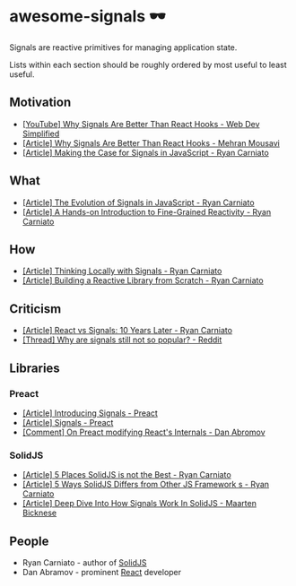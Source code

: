 # awesome-signals 🕶️

Signals are reactive primitives for managing application state.

Lists within each section should be roughly ordered by most useful to least useful.

## Motivation

* [[YouTube] Why Signals Are Better Than React Hooks - Web Dev Simplified](https://www.youtube.com/watch?v=SO8lBVWF2Y8)
* [[Article] Why Signals Are Better Than React Hooks - Mehran Mousavi](https://www.linkedin.com/pulse/why-signals-better-than-react-hooks-mehran-mousavi-eykce/)
* [[Article] Making the Case for Signals in JavaScript - Ryan Carniato](https://dev.to/this-is-learning/making-the-case-for-signals-in-javascript-4c7i)

## What

* [[Article] The Evolution of Signals in JavaScript - Ryan Carniato](https://dev.to/this-is-learning/the-evolution-of-signals-in-javascript-8ob)
* [[Article] A Hands-on Introduction to Fine-Grained Reactivity - Ryan Carniato](https://dev.to/ryansolid/a-hands-on-introduction-to-fine-grained-reactivity-3ndf)

## How

* [[Article] Thinking Locally with Signals - Ryan Carniato](https://dev.to/this-is-learning/thinking-locally-with-signals-3b7h)
* [[Article] Building a Reactive Library from Scratch - Ryan Carniato](https://dev.to/ryansolid/building-a-reactive-library-from-scratch-1i0p)

## Criticism

* [[Article] React vs Signals: 10 Years Later - Ryan Carniato](https://dev.to/this-is-learning/react-vs-signals-10-years-later-3k71)
* [[Thread] Why are signals still not so popular? - Reddit](https://www.reddit.com/r/reactjs/comments/14tzwdw/why_are_signals_still_not_so_popular/)

## Libraries

### Preact

* [[Article] Introducing Signals - Preact](https://preactjs.com/blog/introducing-signals/)
* [[Article] Signals - Preact](https://preactjs.com/guide/v10/signals/)
* [[Comment] On Preact modifying React's Internals - Dan Abromov](https://github.com/facebook/react/issues/26704#issuecomment-1522044060)

### SolidJS

* [[Article] 5 Places SolidJS is not the Best - Ryan Carniato](https://dev.to/this-is-learning/5-places-solidjs-is-not-the-best-5019)
* [[Article] 5 Ways SolidJS Differs from Other JS Framework s - Ryan Carniato](https://dev.to/ryansolid/5-ways-solidjs-differs-from-other-js-frameworks-1g63)
* [[Article] Deep Dive Into How Signals Work In SolidJS - Maarten Bicknese](https://www.thisdot.co/blog/deep-dive-into-how-signals-work-in-solidjs)

## People

* Ryan Carniato - author of [SolidJS](https://www.solidjs.com/)
* Dan Abramov - prominent [React](https://react.dev/) developer

